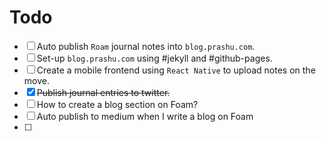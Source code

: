 # Todo

- [ ] Auto publish `Roam` journal notes into `blog.prashu.com`.
- [ ] Set-up `blog.prashu.com` using #jekyll and #github-pages.
- [ ] Create a mobile frontend using `React Native` to upload notes on the move.
- [x] ~~Publish journal entries to twitter.~~
- [ ] How to create a blog section on Foam?
- [ ] Auto publish to medium when I write a blog on Foam
- [ ] 